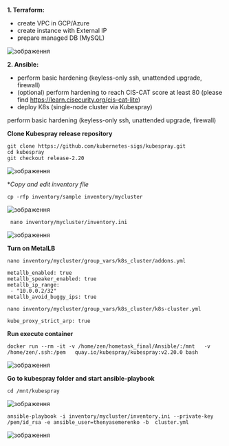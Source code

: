 
**1. Terraform:**

  - create VPC in GCP/Azure	
  - create instance with External IP	
  - prepare managed DB (MySQL)	



![зображення](https://user-images.githubusercontent.com/97990456/218873388-290a29db-2793-4311-aa57-d978a4ae1be5.png)


**2. Ansible:**	

  - perform basic hardening (keyless-only ssh, unattended upgrade, firewall)
  - (optional) perform hardening to reach CIS-CAT score at least 80 (please find https://learn.cisecurity.org/cis-cat-lite)
  - deploy K8s (single-node cluster via Kubespray)



 perform basic hardening (keyless-only ssh, unattended upgrade, firewall)





 **Clone Kubespray release repository**
 
 ```
git clone https://github.com/kubernetes-sigs/kubespray.git
cd kubespray
git checkout release-2.20
 ```
 
 ![зображення](https://user-images.githubusercontent.com/97990456/219468352-b3c68fed-73ed-474e-be4b-6d1b2c055ec8.png)
 
 
 **Copy and edit inventory file*
 
 ```
 cp -rfp inventory/sample inventory/mycluster
 ```
 
 ![зображення](https://user-images.githubusercontent.com/97990456/219468801-1818c3cf-f508-44f3-8c8c-005a6ffd6abd.png)

```
 nano inventory/mycluster/inventory.ini
```


![зображення](https://user-images.githubusercontent.com/97990456/219469751-4afaadb4-b764-48cc-b97f-cebc26ad6466.png)


**Turn on MetalLB**

```
nano inventory/mycluster/group_vars/k8s_cluster/addons.yml
```

```
metallb_enabled: true
metallb_speaker_enabled: true
metallb_ip_range:
 - "10.0.0.2/32"
metallb_avoid_buggy_ips: true
```

```
nano inventory/mycluster/group_vars/k8s_cluster/k8s-cluster.yml
```

```
kube_proxy_strict_arp: true
```


**Run execute container**


```
docker run --rm -it -v /home/zen/hometask_final/Ansible/:/mnt   -v /home/zen/.ssh:/pem   quay.io/kubespray/kubespray:v2.20.0 bash
```

![зображення](https://user-images.githubusercontent.com/97990456/219472875-40353608-56a2-4b93-a014-c8e43085d81a.png)


**Go to kubespray folder and start ansible-playbook**

```
cd /mnt/kubespray
```

![зображення](https://user-images.githubusercontent.com/97990456/219473199-14032523-9489-43dc-8b38-5516d912a280.png)

```
ansible-playbook -i inventory/mycluster/inventory.ini --private-key /pem/id_rsa -e ansible_user=thenyasemerenko -b  cluster.yml
```

![зображення](https://user-images.githubusercontent.com/97990456/219480701-bfab8370-1f50-4468-a1c6-90a328a17638.png)
